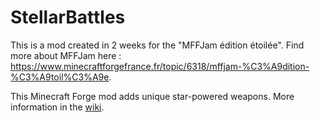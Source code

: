 # StellarBattles
This is a mod created in 2 weeks for the "MFFJam édition étoilée".
Find more about MFFJam here : https://www.minecraftforgefrance.fr/topic/6318/mffjam-%C3%A9dition-%C3%A9toil%C3%A9e.

This Minecraft Forge mod adds unique star-powered weapons.
More information in the [wiki](https://github.com/LeBossMax2/MFFJamEtoilee/wiki).